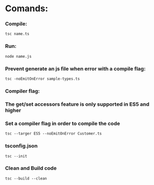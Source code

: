 # Comands:

### Compile:
``` 
tsc name.ts 
```

### Run:
``` 
node name.js  
```

### Prevent generate an js file when error with a compile flag:
``` 
tsc -noEmitOnError sample-types.ts  
```


### Compiler flag:
### The get/set accessors feature is only supported in ES5 and higher
### Set a compiler flag in order to compile the code
``` 
tsc --targer ES5 --noEmitOnError Customer.ts  
```

### tsconfig.json
``` 
tsc --init 
```

### Clean and Build code
``` 
tsc --build --clean  
```
